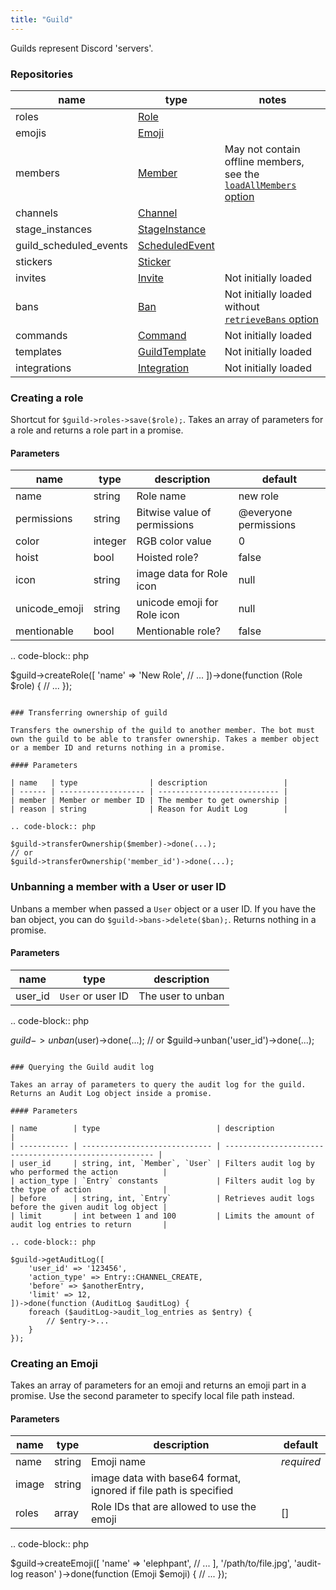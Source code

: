 ```yaml
---
title: "Guild"
---
```


Guilds represent Discord 'servers'.

### Repositories

| name                   | type                               | notes                                                                       |
| ---------------------- | ---------------------------------- | --------------------------------------------------------------------------- |
| roles                  | [Role](#role)                      |                                                                             |
| emojis                 | [Emoji](#emoji)                    |                                                                             |
| members                | [Member](#member)                  | May not contain offline members, see the [`loadAllMembers` option](#basics) |
| channels               | [Channel](#channel)                |                                                                             |
| stage_instances        | [StageInstance](#stage_instance)   |                                                                             |
| guild_scheduled_events | [ScheduledEvent](#scheduled_event) |                                                                             |
| stickers               | [Sticker](#sticker)                |                                                                             |
| invites                | [Invite](#invite)                  | Not initially loaded                                                        |
| bans                   | [Ban](#ban)                        | Not initially loaded without [`retrieveBans` option](#basics)               |
| commands               | [Command](#command)                | Not initially loaded                                                        |
| templates              | [GuildTemplate](#guild_template)   | Not initially loaded                                                        |
| integrations           | [Integration](#integration)        | Not initially loaded                                                        |

### Creating a role

Shortcut for `$guild->roles->save($role);`. Takes an array of parameters for a role and returns a role part in a promise.

#### Parameters

| name          | type    | description                  | default               |
| ------------- | ------- | ---------------------------- | --------------------- |
| name          | string  | Role name                    | new role              |
| permissions   | string  | Bitwise value of permissions | @everyone permissions |
| color         | integer | RGB color value              | 0                     |
| hoist         | bool    | Hoisted role?                | false                 |
| icon          | string  | image data for Role icon     | null                  |
| unicode_emoji | string  | unicode emoji for Role icon  | null                  |
| mentionable   | bool    | Mentionable role?            | false                 |

.. code-block:: php

$guild->createRole([
    'name' => 'New Role',
    // ...
])->done(function (Role $role) {
    // ...
});
```

### Transferring ownership of guild

Transfers the ownership of the guild to another member. The bot must own the guild to be able to transfer ownership. Takes a member object or a member ID and returns nothing in a promise.

#### Parameters

| name   | type                | description                 |
| ------ | ------------------- | --------------------------- |
| member | Member or member ID | The member to get ownership |
| reason | string              | Reason for Audit Log        |

.. code-block:: php

$guild->transferOwnership($member)->done(...);
// or
$guild->transferOwnership('member_id')->done(...);
```

### Unbanning a member with a User or user ID

Unbans a member when passed a `User` object or a user ID. If you have the ban object, you can do `$guild->bans->delete($ban);`. Returns nothing in a promise.

#### Parameters

| name    | type              | description       |
| ------- | ----------------- | ----------------- |
| user_id | `User` or user ID | The user to unban |

.. code-block:: php

$guild->unban($user)->done(...);
// or
$guild->unban('user_id')->done(...);
```

### Querying the Guild audit log

Takes an array of parameters to query the audit log for the guild. Returns an Audit Log object inside a promise.

#### Parameters

| name        | type                          | description                                            |
| ----------- | ----------------------------- | ------------------------------------------------------ |
| user_id     | string, int, `Member`, `User` | Filters audit log by who performed the action          |
| action_type | `Entry` constants             | Filters audit log by the type of action                |
| before      | string, int, `Entry`          | Retrieves audit logs before the given audit log object |
| limit       | int between 1 and 100         | Limits the amount of audit log entries to return       |

.. code-block:: php

$guild->getAuditLog([
    'user_id' => '123456',
    'action_type' => Entry::CHANNEL_CREATE,
    'before' => $anotherEntry,
    'limit' => 12,
])->done(function (AuditLog $auditLog) {
    foreach ($auditLog->audit_log_entries as $entry) {
        // $entry->...
    }
});
```

### Creating an Emoji

Takes an array of parameters for an emoji and returns an emoji part in a promise.
Use the second parameter to specify local file path instead.

#### Parameters

| name  | type   | description                                                      | default    |
| ----- | ------ | ---------------------------------------------------------------- | ---------- |
| name  | string | Emoji name                                                       | _required_ |
| image | string | image data with base64 format, ignored if file path is specified |            |
| roles | array  | Role IDs that are allowed to use the emoji                       | []         |

.. code-block:: php

$guild->createEmoji([
    'name' => 'elephpant',
    // ...
],
'/path/to/file.jpg',
'audit-log reason'
)->done(function (Emoji $emoji) {
    // ...
});
```